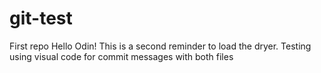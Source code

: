 # git-test
First repo
Hello Odin!
This is a second reminder to load the dryer. 
Testing using visual code for commit messages with both files